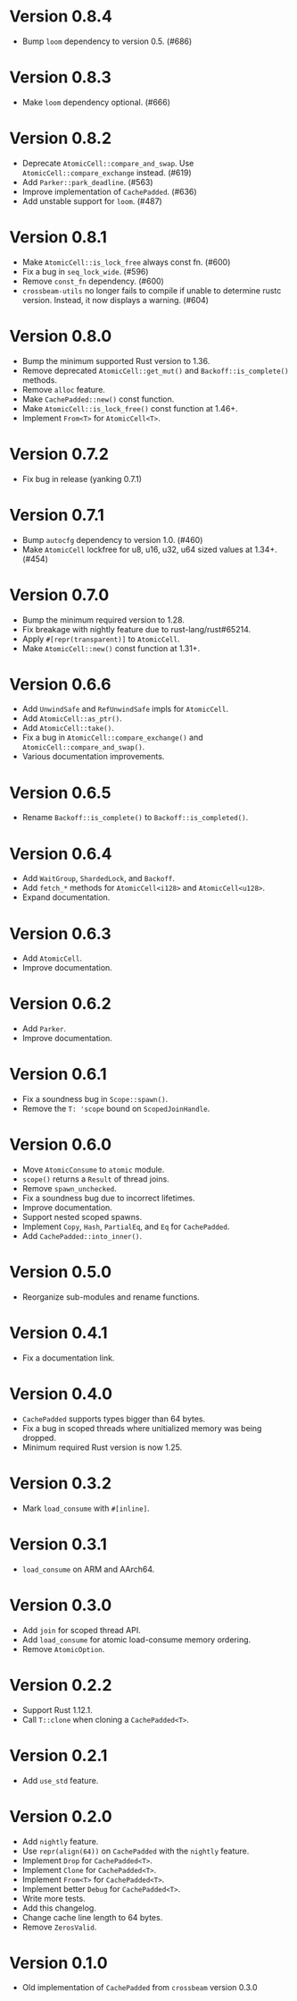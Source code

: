 # Version 0.8.4

- Bump `loom` dependency to version 0.5. (#686)

# Version 0.8.3

- Make `loom` dependency optional. (#666)

# Version 0.8.2

- Deprecate `AtomicCell::compare_and_swap`. Use `AtomicCell::compare_exchange` instead. (#619)
- Add `Parker::park_deadline`. (#563)
- Improve implementation of `CachePadded`. (#636)
- Add unstable support for `loom`. (#487)

# Version 0.8.1

- Make `AtomicCell::is_lock_free` always const fn. (#600)
- Fix a bug in `seq_lock_wide`. (#596)
- Remove `const_fn` dependency. (#600)
- `crossbeam-utils` no longer fails to compile if unable to determine rustc version. Instead, it now displays a warning. (#604)

# Version 0.8.0

- Bump the minimum supported Rust version to 1.36.
- Remove deprecated `AtomicCell::get_mut()` and `Backoff::is_complete()` methods.
- Remove `alloc` feature.
- Make `CachePadded::new()` const function.
- Make `AtomicCell::is_lock_free()` const function at 1.46+.
- Implement `From<T>` for `AtomicCell<T>`.

# Version 0.7.2

- Fix bug in release (yanking 0.7.1)

# Version 0.7.1

- Bump `autocfg` dependency to version 1.0. (#460)
- Make `AtomicCell` lockfree for u8, u16, u32, u64 sized values at 1.34+. (#454)

# Version 0.7.0

- Bump the minimum required version to 1.28.
- Fix breakage with nightly feature due to rust-lang/rust#65214.
- Apply `#[repr(transparent)]` to `AtomicCell`.
- Make `AtomicCell::new()` const function at 1.31+.

# Version 0.6.6

- Add `UnwindSafe` and `RefUnwindSafe` impls for `AtomicCell`.
- Add `AtomicCell::as_ptr()`.
- Add `AtomicCell::take()`.
- Fix a bug in `AtomicCell::compare_exchange()` and `AtomicCell::compare_and_swap()`.
- Various documentation improvements.

# Version 0.6.5

- Rename `Backoff::is_complete()` to `Backoff::is_completed()`.

# Version 0.6.4

- Add `WaitGroup`, `ShardedLock`, and `Backoff`.
- Add `fetch_*` methods for `AtomicCell<i128>` and `AtomicCell<u128>`.
- Expand documentation.

# Version 0.6.3

- Add `AtomicCell`.
- Improve documentation.

# Version 0.6.2

- Add `Parker`.
- Improve documentation.

# Version 0.6.1

- Fix a soundness bug in `Scope::spawn()`.
- Remove the `T: 'scope` bound on `ScopedJoinHandle`.

# Version 0.6.0

- Move `AtomicConsume` to `atomic` module.
- `scope()` returns a `Result` of thread joins.
- Remove `spawn_unchecked`.
- Fix a soundness bug due to incorrect lifetimes.
- Improve documentation.
- Support nested scoped spawns.
- Implement `Copy`, `Hash`, `PartialEq`, and `Eq` for `CachePadded`.
- Add `CachePadded::into_inner()`.

# Version 0.5.0

- Reorganize sub-modules and rename functions.

# Version 0.4.1

- Fix a documentation link.

# Version 0.4.0

- `CachePadded` supports types bigger than 64 bytes.
- Fix a bug in scoped threads where unitialized memory was being dropped.
- Minimum required Rust version is now 1.25.

# Version 0.3.2

- Mark `load_consume` with `#[inline]`.

# Version 0.3.1

- `load_consume` on ARM and AArch64.

# Version 0.3.0

- Add `join` for scoped thread API.
- Add `load_consume` for atomic load-consume memory ordering.
- Remove `AtomicOption`.

# Version 0.2.2

- Support Rust 1.12.1.
- Call `T::clone` when cloning a `CachePadded<T>`.

# Version 0.2.1

- Add `use_std` feature.

# Version 0.2.0

- Add `nightly` feature.
- Use `repr(align(64))` on `CachePadded` with the `nightly` feature.
- Implement `Drop` for `CachePadded<T>`.
- Implement `Clone` for `CachePadded<T>`.
- Implement `From<T>` for `CachePadded<T>`.
- Implement better `Debug` for `CachePadded<T>`.
- Write more tests.
- Add this changelog.
- Change cache line length to 64 bytes.
- Remove `ZerosValid`.

# Version 0.1.0

- Old implementation of `CachePadded` from `crossbeam` version 0.3.0
